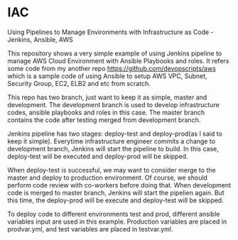 # IAC
Using Pipelines to Manage Environments with Infrastructure as Code - Jenkins, Ansible, AWS

This repository shows a very simple example of using Jenkins pipeline to manage AWS Cloud Environment with Ansible Playbooks and roles. It refers some code from my another repo https://github.com/devopscripts/aws which is a sample code of using Ansible to setup AWS VPC, Subnet, Security Group, EC2, ELB2 and etc from scratch.

This repo has two branch, just want to keep it as simple, master and development. The development branch is used to develop infrastructure codes, ansible playbooks and roles in this case. The master branch contains the code after testing merged from development branch.

Jenkins pipeline has two stages: deploy-test and deploy-prod(as I said to keep it simple). Everytime infrastructure engineer commits a change to development branch, Jenkins will start the pipeline to build. In this case, deploy-test will be executed and deploy-prod will be skipped.

When deploy-test is successful, we may want to consider merge to the master and deploy to production environment. Of course, we should perform code review with co-workers before doing that. When development code is merged to master branch, Jenkins will start the pipelien again. But this time, the deploy-prod will be execute and deploy-test will be skipped.

To deploy code to different environments test and prod, different ansible variables input are used in this example. Production variables are placed in prodvar.yml, and test variables are placed in testvar.yml.
